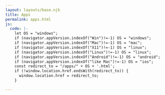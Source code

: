```yaml
---
layout: layouts/base.njk
title: Apps
permalink: apps.html
js:
  code: |-
    let OS = "windows";
    if (navigator.appVersion.indexOf("Win")!=-1) OS = "windows";
    if (navigator.appVersion.indexOf("Mac")!=-1) OS = "mac";
    if (navigator.appVersion.indexOf("X11")!=-1) OS = "linux";
    if (navigator.appVersion.indexOf("Linux")!=-1) OS = "linux";
    if (navigator.appVersion.indexOf("Android")!=-1) OS = "android";
    if (navigator.appVersion.indexOf("like Mac")!=-1) OS = "ios";
    const redirect_to = "/apps/" + OS + '.html';
    if (!window.location.href.endsWith(redirect_to)) {
      window.location.href = redirect_to;
    }

---
```

